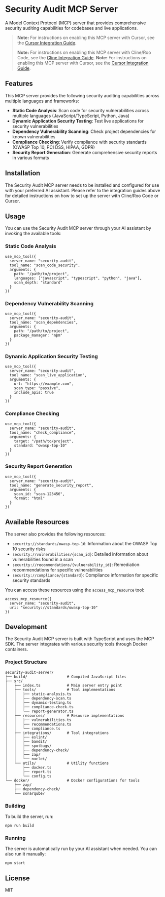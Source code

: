 # Security Audit MCP Server

A Model Context Protocol (MCP) server that provides comprehensive security auditing capabilities for codebases and live applications.
> **Note:** For instructions on enabling this MCP server with Cursor, see the [Cursor Integration Guide](./cursor-integration-guide.md).
>
> **Note:** For instructions on enabling this MCP server with Cline/Roo Code, see the [Cline Integration Guide](./cline-integration-guide.md).
> **Note:** For instructions on enabling this MCP server with Cursor, see the [Cursor Integration Guide](./cursor-integration-guide.md).

## Features

This MCP server provides the following security auditing capabilities across multiple languages and frameworks:

- **Static Code Analysis**: Scan code for security vulnerabilities across multiple languages (JavaScript/TypeScript, Python, Java)
- **Dynamic Application Security Testing**: Test live applications for security vulnerabilities
- **Dependency Vulnerability Scanning**: Check project dependencies for known vulnerabilities
- **Compliance Checking**: Verify compliance with security standards (OWASP Top 10, PCI DSS, HIPAA, GDPR)
- **Security Report Generation**: Generate comprehensive security reports in various formats

## Installation

The Security Audit MCP server needs to be installed and configured for use with your preferred AI assistant. Please refer to the integration guides above for detailed instructions on how to set up the server with Cline/Roo Code or Cursor.

## Usage

You can use the Security Audit MCP server through your AI assistant by invoking the available tools:

### Static Code Analysis

```
use_mcp_tool({
  server_name: "security-audit",
  tool_name: "scan_code_security",
  arguments: {
    path: "/path/to/project",
    languages: ["javascript", "typescript", "python", "java"],
    scan_depth: "standard"
  }
})
```

### Dependency Vulnerability Scanning

```
use_mcp_tool({
  server_name: "security-audit",
  tool_name: "scan_dependencies",
  arguments: {
    path: "/path/to/project",
    package_manager: "npm"
  }
})
```

### Dynamic Application Security Testing

```
use_mcp_tool({
  server_name: "security-audit",
  tool_name: "scan_live_application",
  arguments: {
    url: "https://example.com",
    scan_type: "passive",
    include_apis: true
  }
})
```

### Compliance Checking

```
use_mcp_tool({
  server_name: "security-audit",
  tool_name: "check_compliance",
  arguments: {
    target: "/path/to/project",
    standard: "owasp-top-10"
  }
})
```

### Security Report Generation

```
use_mcp_tool({
  server_name: "security-audit",
  tool_name: "generate_security_report",
  arguments: {
    scan_id: "scan-123456",
    format: "html"
  }
})
```

## Available Resources

The server also provides the following resources:

- `security://standards/owasp-top-10`: Information about the OWASP Top 10 security risks
- `security://vulnerabilities/{scan_id}`: Detailed information about vulnerabilities found in a scan
- `security://recommendations/{vulnerability_id}`: Remediation recommendations for specific vulnerabilities
- `security://compliance/{standard}`: Compliance information for specific security standards

You can access these resources using the `access_mcp_resource` tool:

```
access_mcp_resource({
  server_name: "security-audit",
  uri: "security://standards/owasp-top-10"
})
```

## Development

The Security Audit MCP server is built with TypeScript and uses the MCP SDK. The server integrates with various security tools through Docker containers.

### Project Structure

```
security-audit-server/
├── build/                  # Compiled JavaScript files
├── src/
│   ├── index.ts            # Main server entry point
│   ├── tools/              # Tool implementations
│   │   ├── static-analysis.ts
│   │   ├── dependency-scan.ts
│   │   ├── dynamic-testing.ts
│   │   ├── compliance-check.ts
│   │   └── report-generator.ts
│   ├── resources/          # Resource implementations
│   │   ├── vulnerabilities.ts
│   │   ├── recommendations.ts
│   │   └── compliance.ts
│   ├── integrations/       # Tool integrations
│   │   ├── eslint/
│   │   ├── bandit/
│   │   ├── spotbugs/
│   │   ├── dependency-check/
│   │   ├── zap/
│   │   └── nuclei/
│   └── utils/              # Utility functions
│       ├── docker.ts
│       ├── report.ts
│       └── config.ts
└── docker/                 # Docker configurations for tools
    ├── zap/
    ├── dependency-check/
    └── sonarqube/
```

### Building

To build the server, run:

```
npm run build
```

### Running

The server is automatically run by your AI assistant when needed. You can also run it manually:

```
npm start
```

## License

MIT